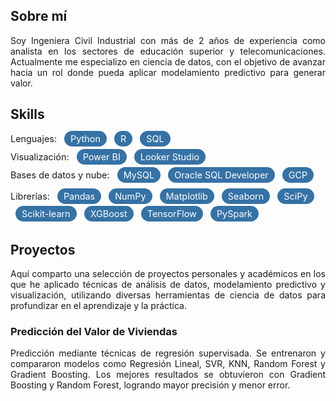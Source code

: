 ## Sobre mí

<div style="text-align: justify;margin-bottom: 20px;">

Soy Ingeniera Civil Industrial con más de 2 años de experiencia como analista en los sectores de educación superior y telecomunicaciones. Actualmente me especializo en ciencia de datos, con el objetivo de avanzar hacia un rol donde pueda aplicar modelamiento predictivo para generar valor.

</div>

## Skills

<div style="font-weight:normal; font-size:0.9rem; margin-bottom:0;">Lenguajes: 
  <span style="background-color:#3572A5; color:white; padding:4px 10px; border-radius:20px; margin-left:8px; font-size:0.9rem; font-weight:normal;">Python</span>
  <span style="background-color:#3572A5; color:white; padding:4px 10px; border-radius:20px; margin-left:8px; font-size:0.9rem; font-weight:normal;">R</span>
  <span style="background-color:#3572A5; color:white; padding:4px 10px; border-radius:20px; margin-left:8px; font-size:0.9rem; font-weight:normal;">SQL</span>
</div>

<div style="font-weight:normal; font-size:0.9rem; margin-bottom:0; margin-top:12px;">Visualización: 
  <span style="background-color:#3572A5; color:white; padding:4px 10px; border-radius:20px; margin-left:8px; font-size:0.9rem; font-weight:normal;">Power BI</span>
  <span style="background-color:#3572A5; color:white; padding:4px 10px; border-radius:20px; margin-left:8px; font-size:0.9rem; font-weight:normal;">Looker Studio</span>
</div>

<div style="font-weight:normal; font-size:0.9rem; margin-bottom:0; margin-top:12px;">Bases de datos y nube: 
  <span style="background-color:#3572A5; color:white; padding:4px 10px; border-radius:20px; margin-left:8px; font-size:0.9rem; font-weight:normal;">MySQL</span>
  <span style="background-color:#3572A5; color:white; padding:4px 10px; border-radius:20px; margin-left:8px; font-size:0.9rem; font-weight:normal;">Oracle SQL Developer</span>
  <span style="background-color:#3572A5; color:white; padding:4px 10px; border-radius:20px; margin-left:8px; font-size:0.9rem; font-weight:normal;">GCP</span>
</div>

<div style="font-weight:normal; font-size:0.9rem; margin-bottom:0; margin-top:12px; line-height:2;">Librerías: 
  <span style="background-color:#3572A5; color:white; padding:4px 10px; border-radius:20px; margin-left:8px; font-size:0.9rem; font-weight:normal;">Pandas</span>
  <span style="background-color:#3572A5; color:white; padding:4px 10px; border-radius:20px; margin-left:8px; font-size:0.9rem; font-weight:normal;">NumPy</span>
  <span style="background-color:#3572A5; color:white; padding:4px 10px; border-radius:20px; margin-left:8px; font-size:0.9rem; font-weight:normal;">Matplotlib</span>
  <span style="background-color:#3572A5; color:white; padding:4px 10px; border-radius:20px; margin-left:8px; font-size:0.9rem; font-weight:normal;">Seaborn</span>
  <span style="background-color:#3572A5; color:white; padding:4px 10px; border-radius:20px; margin-left:8px; font-size:0.9rem; font-weight:normal;">SciPy</span>
  <span style="background-color:#3572A5; color:white; padding:4px 10px; border-radius:20px; margin-left:8px; font-size:0.9rem; font-weight:normal;">Scikit-learn</span>
  <span style="background-color:#3572A5; color:white; padding:4px 10px; border-radius:20px; margin-left:8px; font-size:0.9rem; font-weight:normal;">XGBoost</span>
  <span style="background-color:#3572A5; color:white; padding:4px 10px; border-radius:20px; margin-left:8px; font-size:0.9rem; font-weight:normal;">TensorFlow</span>
  <span style="background-color:#3572A5; color:white; padding:4px 10px; border-radius:20px; margin-left:8px; font-size:0.9rem; font-weight:normal;">PySpark</span> 
</div>


## Proyectos

<div style="text-align: justify; margin-bottom: 20px;">

Aquí comparto una selección de proyectos personales y académicos en los que he aplicado técnicas de análisis de datos, modelamiento predictivo y visualización, utilizando diversas herramientas de ciencia de datos para profundizar en el aprendizaje y la práctica.
</div>

### Predicción del Valor de Viviendas

<div style="text-align: justify;">
Predicción mediante técnicas de regresión supervisada. Se entrenaron y compararon modelos como Regresión Lineal, SVR, KNN, Random Forest y Gradient Boosting. Los mejores resultados se obtuvieron con Gradient Boosting y Random Forest, logrando mayor precisión y menor error.
</div>
